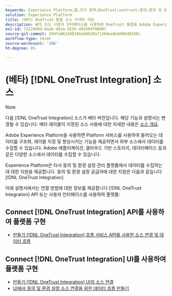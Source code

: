```yaml
---
keywords: Experience Platform;홈;인기 항목;OneTrust;onetrust;동의;동의 및 환경 설정;준수
solution: Experience Platform
title: (베타) OneTrust 통합 소스 커넥터 개요
description: API 또는 사용자 인터페이스를 사용하여 OneTrust 통합을 Adobe Experience Platform에 연결하는 방법을 알아봅니다.
exl-id: f2229d4d-8aa6-483a-9156-403309f80007
source-git-commit: 59dfa862388394a68630a7136dee8e8988d0368c
workflow-type: tm+mt
source-wordcount: '186'
ht-degree: 0%

---
```


# (베타) [!DNL OneTrust Integration] 소스

>[!NOTE]
>
>다음 [!DNL OneTrust Integration] 소스가 베타 버전입니다. 해당 기능과 설명서는 변경될 수 있습니다. 베타 레이블이 지정된 소스 사용에 대한 자세한 내용은 [소스 개요](../../home.md#terms-and-conditions).

Adobe Experience Platform을 사용하면 Platform 서비스를 사용하여 들어오는 데이터를 구조화, 레이블 지정 및 향상시키는 기능을 제공하면서 외부 소스에서 데이터를 수집할 수 있습니다. Adobe 애플리케이션, 클라우드 기반 스토리지, 데이터베이스 등과 같은 다양한 소스에서 데이터를 수집할 수 있습니다.

Experience Platform은 타사 동의 및 환경 설정 관리 플랫폼에서 데이터를 수집하는 데 대한 지원을 제공합니다. 동의 및 환경 설정 공급자에 대한 지원은 다음과 같습니다 [!DNL OneTrust Integration].

아래 설명서에서는 연결 방법에 대한 정보를 제공합니다 [!DNL OneTrust Integration] API 또는 사용자 인터페이스를 사용하여 플랫폼:

## Connect [!DNL OneTrust Integration] API를 사용하여 플랫폼 구현

- [만들기 [!DNL OneTrust Integration] 흐름 서비스 API를 사용한 소스 연결 및 데이터 흐름](../../tutorials/api/create/consent-and-preferences/onetrust.md)

## Connect [!DNL OneTrust Integration] UI를 사용하여 플랫폼 구현

- [만들기 [!DNL OneTrust Integration] UI의 소스 연결](../../tutorials/ui/create/consent-and-preferences/onetrust.md)
- [UI에서 동의 및 환경 설정 소스 연결을 위한 데이터 흐름 만들기](../../tutorials/ui/dataflow/consent-and-preferences.md)
